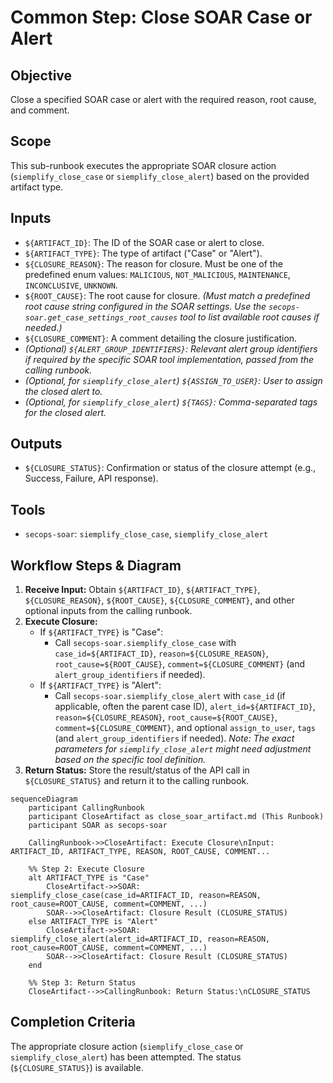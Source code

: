 # Common Step: Close SOAR Case or Alert

## Objective

Close a specified SOAR case or alert with the required reason, root cause, and comment.

## Scope

This sub-runbook executes the appropriate SOAR closure action (`siemplify_close_case` or `siemplify_close_alert`) based on the provided artifact type.

## Inputs

*   `${ARTIFACT_ID}`: The ID of the SOAR case or alert to close.
*   `${ARTIFACT_TYPE}`: The type of artifact ("Case" or "Alert").
*   `${CLOSURE_REASON}`: The reason for closure. Must be one of the predefined enum values: `MALICIOUS`, `NOT_MALICIOUS`, `MAINTENANCE`, `INCONCLUSIVE`, `UNKNOWN`.
*   `${ROOT_CAUSE}`: The root cause for closure. *(Must match a predefined root cause string configured in the SOAR settings. Use the `secops-soar.get_case_settings_root_causes` tool to list available root causes if needed.)*
*   `${CLOSURE_COMMENT}`: A comment detailing the closure justification.
*   *(Optional) `${ALERT_GROUP_IDENTIFIERS}`: Relevant alert group identifiers if required by the specific SOAR tool implementation, passed from the calling runbook.*
*   *(Optional, for `siemplify_close_alert`) `${ASSIGN_TO_USER}`: User to assign the closed alert to.*
*   *(Optional, for `siemplify_close_alert`) `${TAGS}`: Comma-separated tags for the closed alert.*

## Outputs

*   `${CLOSURE_STATUS}`: Confirmation or status of the closure attempt (e.g., Success, Failure, API response).

## Tools

*   `secops-soar`: `siemplify_close_case`, `siemplify_close_alert`

## Workflow Steps & Diagram

1.  **Receive Input:** Obtain `${ARTIFACT_ID}`, `${ARTIFACT_TYPE}`, `${CLOSURE_REASON}`, `${ROOT_CAUSE}`, `${CLOSURE_COMMENT}`, and other optional inputs from the calling runbook.
2.  **Execute Closure:**
    *   If `${ARTIFACT_TYPE}` is "Case":
        *   Call `secops-soar.siemplify_close_case` with `case_id=${ARTIFACT_ID}`, `reason=${CLOSURE_REASON}`, `root_cause=${ROOT_CAUSE}`, `comment=${CLOSURE_COMMENT}` (and `alert_group_identifiers` if needed).
    *   If `${ARTIFACT_TYPE}` is "Alert":
        *   Call `secops-soar.siemplify_close_alert` with `case_id` (if applicable, often the parent case ID), `alert_id=${ARTIFACT_ID}`, `reason=${CLOSURE_REASON}`, `root_cause=${ROOT_CAUSE}`, `comment=${CLOSURE_COMMENT}`, and optional `assign_to_user`, `tags` (and `alert_group_identifiers` if needed). *Note: The exact parameters for `siemplify_close_alert` might need adjustment based on the specific tool definition.*
3.  **Return Status:** Store the result/status of the API call in `${CLOSURE_STATUS}` and return it to the calling runbook.

```{mermaid}
sequenceDiagram
    participant CallingRunbook
    participant CloseArtifact as close_soar_artifact.md (This Runbook)
    participant SOAR as secops-soar

    CallingRunbook->>CloseArtifact: Execute Closure\nInput: ARTIFACT_ID, ARTIFACT_TYPE, REASON, ROOT_CAUSE, COMMENT...

    %% Step 2: Execute Closure
    alt ARTIFACT_TYPE is "Case"
        CloseArtifact->>SOAR: siemplify_close_case(case_id=ARTIFACT_ID, reason=REASON, root_cause=ROOT_CAUSE, comment=COMMENT, ...)
        SOAR-->>CloseArtifact: Closure Result (CLOSURE_STATUS)
    else ARTIFACT_TYPE is "Alert"
        CloseArtifact->>SOAR: siemplify_close_alert(alert_id=ARTIFACT_ID, reason=REASON, root_cause=ROOT_CAUSE, comment=COMMENT, ...)
        SOAR-->>CloseArtifact: Closure Result (CLOSURE_STATUS)
    end

    %% Step 3: Return Status
    CloseArtifact-->>CallingRunbook: Return Status:\nCLOSURE_STATUS

```

## Completion Criteria

The appropriate closure action (`siemplify_close_case` or `siemplify_close_alert`) has been attempted. The status (`${CLOSURE_STATUS}`) is available.
